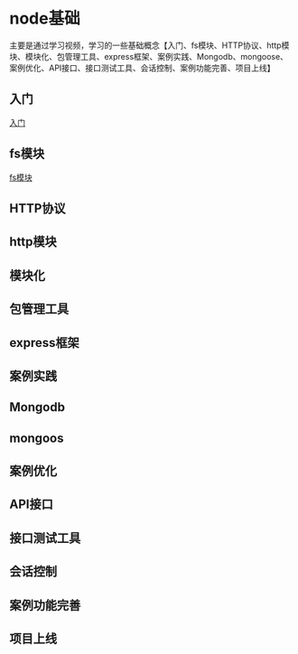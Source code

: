 # node基础
主要是通过学习视频，学习的一些基础概念【入门、fs模块、HTTP协议、http模块、模块化、包管理工具、express框架、案例实践、Mongodb、mongoose、案例优化、API接口、接口测试工具、会话控制、案例功能完善、项目上线】

## 入门
[入门](/node/nodeBasic/introduction.html "node学习的入门")


## fs模块
[fs模块](/node/nodeBasic/fsModule.html "node学习的fs模块")

## HTTP协议

## http模块

## 模块化

## 包管理工具

## express框架

## 案例实践

## Mongodb

## mongoos

## 案例优化

## API接口

## 接口测试工具

## 会话控制

## 案例功能完善

## 项目上线